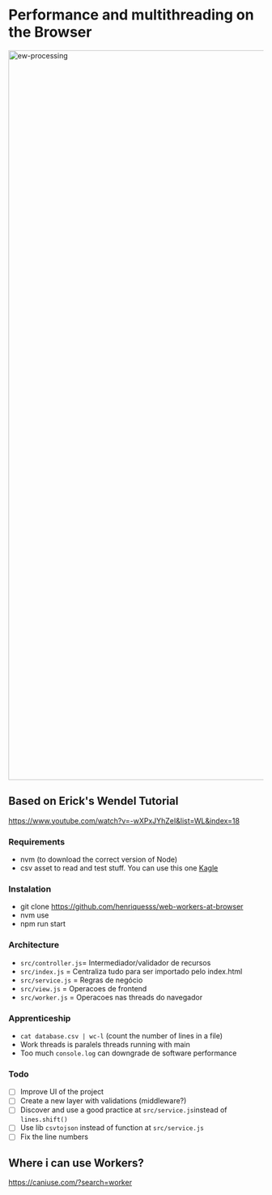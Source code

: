 # Performance and multithreading on the Browser  

<img width="1439" alt="ew-processing" src="https://github.com/henriquesss/web-worker-processing/assets/20709402/d8f3d5ab-e099-44ef-bc29-c5df8352dc4a">

## Based on Erick's Wendel Tutorial
https://www.youtube.com/watch?v=-wXPxJYhZeI&list=WL&index=18

### Requirements
- nvm (to download the correct version of Node)
- csv asset to read and test stuff. You can use this one [Kagle](https://www.kaggle.com/datasets/foenix/slc-crime?select=SLC_Police_Calls_2013__2016_cleaned_geocoded.csv)

### Instalation
- git clone https://github.com/henriquesss/web-workers-at-browser
- nvm use
- npm run start

### Architecture
- `src/controller.js`= Intermediador/validador de recursos
- `src/index.js` = Centraliza tudo para ser importado pelo index.html
- `src/service.js` = Regras de negócio
- `src/view.js` = Operacoes de frontend
- `src/worker.js` = Operacoes nas threads do navegador

### Apprenticeship
- `cat database.csv | wc-l` (count the number of lines in a file)
- Work threads is paralels threads running with main
- Too much `console.log` can downgrade de software performance

### Todo
- [ ]  Improve UI of the project
- [ ]  Create a new layer with validations (middleware?)
- [ ]  Discover and use a good practice at `src/service.js`instead of `lines.shift()`
- [ ]  Use lib `csvtojson` instead of function at `src/service.js`
- [ ]  Fix the line numbers 

## Where i can use Workers?
https://caniuse.com/?search=worker
